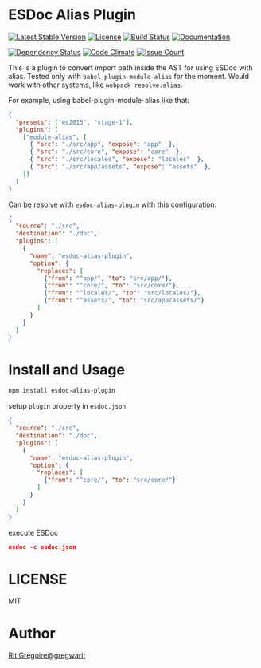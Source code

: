 # ESDoc Alias Plugin
[![Latest Stable Version](https://img.shields.io/npm/v/esdoc-alias-plugin.svg)](https://www.npmjs.com/package/esdoc-alias-plugin)
[![License](https://img.shields.io/npm/l/esdoc-alias-plugin.svg)](https://www.npmjs.com/package/esdoc-alias-plugin)
[![Build Status](https://travis-ci.org/gregaou/esdoc-alias-plugin.svg?branch=master)](https://travis-ci.org/gregaou/esdoc-alias-plugin)
[![Documentation](https://doc.esdoc.org/github.com/gregaou/esdoc-alias-plugin/badge.svg)](https://doc.esdoc.org/github.com/gregaou/esdoc-alias-plugin)

[![Dependency Status](https://gemnasium.com/badges/github.com/gregaou/esdoc-alias-plugin.svg)](https://gemnasium.com/github.com/gregaou/esdoc-alias-plugin)
[![Code Climate](https://codeclimate.com/github/gregaou/esdoc-alias-plugin/badges/gpa.svg)](https://codeclimate.com/github/gregaou/esdoc-alias-plugin)
[![Issue Count](https://codeclimate.com/github/gregaou/esdoc-alias-plugin/badges/issue_count.svg)](https://codeclimate.com/github/gregaou/esdoc-alias-plugin)

This is a plugin to convert import path inside the AST for using ESDoc with alias.
Tested only with ``babel-plugin-module-alias`` for the moment.
Would work with other systems, like ``webpack resolve.alias``.

For example, using babel-plugin-module-alias like that:

```json
{
  "presets": ["es2015", "stage-1"],
  "plugins": [
    ["module-alias", [
      { "src": "./src/app", "expose": "app"  },
      { "src": "./src/core", "expose": "core"  },
      { "src": "./src/locales", "expose": "locales"  },
      { "src": "./src/app/assets", "expose": "assets"  },
    ]]
  ]
}
```

Can be resolve with ``esdoc-alias-plugin`` with this configuration:

```json
{
  "source": "./src",
  "destination": "./doc",
  "plugins": [
    {
      "name": "esdoc-alias-plugin",
      "option": {
        "replaces": [
          {"from": "^app/", "to": "src/app/"},
          {"from": "^core/", "to": "src/core/"},
          {"from": "^locales/", "to": "src/locales/"},
          {"from": "^assets/", "to": "src/app/assets/"}
        ]
      }
    }
  ]
}
```

# Install and Usage
```sh
npm install esdoc-alias-plugin
```

setup ``plugin`` property in ``esdoc.json``

```json
{
  "source": "./src",
  "destination": "./doc",
  "plugins": [
    {
      "name": "esdoc-alias-plugin",
      "option": {
        "replaces": [
          {"from": "^core/", "to": "src/core/"}
        ]
      }
    }
  ]
}
```

execute ESDoc

```json
esdoc -c esdoc.json
```

# LICENSE
MIT

# Author
[Rit Grégoire@gregwarit](https://twitter.com/gregwarit)
